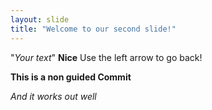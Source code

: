 ```yaml
---
layout: slide
title: "Welcome to our second slide!"
---
```

"*Your text*" **Nice**
Use the left arrow to go back!

**This is a non guided Commit**

*And it works out well*